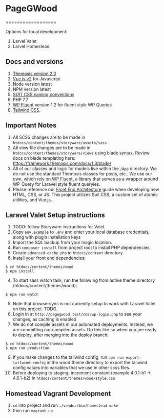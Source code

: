 # PageGWood
==================

Options for local development:
1) Larvel Valet
2) Larvel Homestead


## Docs and versions
1. [Themosis version 2.0](https://framework.themosis.com/docs/2.0/introduction)
2. [Vue.js v2](https://vuejs.org/v2/guide/) for Javascript
3. Node version latest
4. NPM version latest
5. [SUIT CSS naming conventions](https://github.com/suitcss/suit/blob/master/doc/naming-conventions.md)
6. PHP 7.7
7. [WP Fluent](https://github.com/storyware/wp-fluent) version 1.2 for fluent style WP Queries
8. [Tailwind CSS](https://tailwindcss.com/docs).


## Important Notes

1. All SCSS changes are to be made in `htdocs/content/themes/storyware/assets/sass`
2. All view file changes are to be made in `htdocs/content/themes/storyware/views` using blade syntax. Review docs on blade templating here: https://framework.themosis.com/docs/1.3/blade/
3. All of our classes and logic for models live within the `/App` directory. We do not use the standard Themosis classes for posts, etc.. We use our own, which rely on [WP Fluent](https://github.com/storyware/wp-fluent), a library that serves as a wrapper around WP_Query for Laravel style fluent queryies.
4. Please reference our [Front End Architecture](https://bitbucket.org/storyware/frontend-architecture) guide when developing new HTML, CSS, or JS. This project utilizes Suit CSS, a custom set of atomic utilities, and Vue.js.


## Laravel Valet Setup instructions
1. TODO: follow Storyware instructions for Valet
2. Copy `env.example` to `.env` and enter your local database credentials, along with plugin installation keys
3. Import the SQL backup from your magic location.
4.  Run `composer install` from project root to install PHP dependencies
5. Create `advanced-cache.php` in `htdocs/content` directory
5. Install your front end dependencies:
  ```
  $ cd htdocs/content/themes/wood
  $ npm install
  ```
4. To start sass watch task, run the following from active theme directory (htdocs/content/themes/wood):
  ```
  $ npm run watch
  ```
5. Note that browsersync is not currently setup to work with Laravel Valet on this project. TODO.
6. Login in at `http://pagegwood.test/cms/wp-login.php` to see your changes, as caching is enabled
7. We do not compile assets in our automated deployments. Instead, we are committing our compiled assets. Do this like so when you are ready to deploy, after merging into the deploy branch:
```
$ cd htdocs/content/themes/wood
$ npm run production
```
9. If you make changes to the tailwind config, run `npm run export-tailwind-config` in the wood theme directory to export the tailwind config values into variables that we use in other scss files.
10. Before deploying to staging, increment constant (example 4.0.1-b1 -> 4.0.1-b2) in `htdocs/content/themes/wood/style.css`


## Homestead Vagrant Development

1. `cd` into project and run `./vendor/bin/homestead make`
2. then run `vagrant up`
